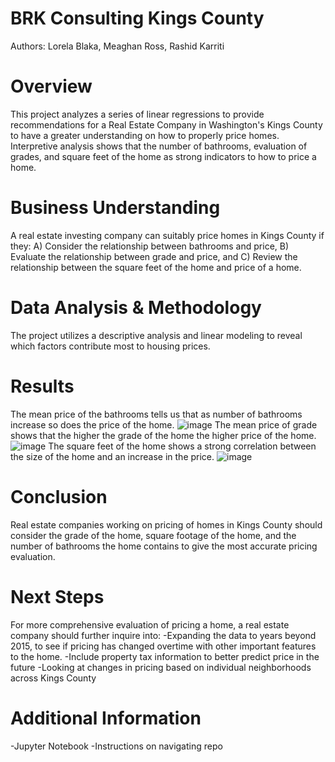 # BRK Consulting Kings County
Authors: Lorela Blaka, Meaghan Ross, Rashid Karriti
# Overview
This project analyzes a series of linear regressions to provide recommendations for a Real Estate Company in Washington's Kings County to have a greater understanding on how to properly price homes. Interpretive analysis shows that the number of bathrooms, evaluation of grades, and square feet of the home as strong indicators to how to price a home. 
# Business Understanding 
A real estate investing company can suitably price homes in Kings County if they: A) Consider the relationship between bathrooms and price, B) Evaluate the relationship between grade and price, and C) Review the relationship between the square feet of the home and price of a home.
# Data Analysis & Methodology
The project utilizes a descriptive analysis and linear modeling to reveal which factors contribute most to housing prices. 
# Results
The mean price of the bathrooms tells us that as number of bathrooms increase so does the price of the home. 
![image](https://user-images.githubusercontent.com/82670256/130840042-8200ffe0-0915-4593-955d-57662aa8c14d.png)
The mean price of grade shows that the higher the grade of the home the higher price of the home. 
![image](https://user-images.githubusercontent.com/82670256/130840054-bff52739-19a0-4bea-8d85-91c9d9824851.png)
The square feet of the home shows a strong correlation between the size of the home and an increase in the price. 
![image](https://user-images.githubusercontent.com/82670256/130840159-0907af19-f73f-4152-8ddb-1f2207fc73f9.png)

# Conclusion 
Real estate companies working on pricing of homes in Kings County should consider the grade of the home, square footage of the home, and the number of bathrooms the home contains to give the most accurate pricing evaluation.  
# Next Steps
For more comprehensive evaluation of pricing a home, a real estate company should further inquire into:
-Expanding the data to years beyond 2015, to see if pricing has changed overtime with other important features to the home.
-Include property tax information to better predict price in the future
-Looking at changes in pricing based on individual neighborhoods across Kings County

# Additional Information 
-Jupyter Notebook
-Instructions on navigating repo 
